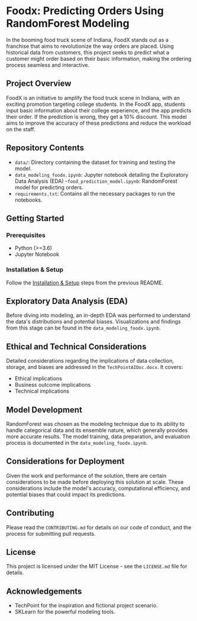 # Foodx: Predicting Orders Using RandomForest Modeling

In the booming food truck scene of Indiana, FoodX stands out as a franchise that aims to revolutionize the way orders are placed. Using historical data from customers, this project seeks to predict what a customer might order based on their basic information, making the ordering process seamless and interactive.

## Project Overview

FoodX is an initiative to amplify the food truck scene in Indiana, with an exciting promotion targeting college students. In the FoodX app, students input basic information about their college experience, and the app predicts their order. If the prediction is wrong, they get a 10% discount. This model aims to improve the accuracy of these predictions and reduce the workload on the staff.

## Repository Contents

- `data/`: Directory containing the dataset for training and testing the model.
- `data_modeling_foodx.ipynb`: Jupyter notebook detailing the Exploratory Data Analysis (EDA)
-`food_prediction_model.ipynb`: RandomForest model for predicting orders.
- `requirements.txt`: Contains all the necessary packages to run the notebooks.


## Getting Started

### Prerequisites

- Python (>=3.6)
- Jupyter Notebook

### Installation & Setup

Follow the [Installation & Setup](#installation--setup) steps from the previous README.

## Exploratory Data Analysis (EDA)

Before diving into modeling, an in-depth EDA was performed to understand the data's distributions and potential biases. Visualizations and findings from this stage can be found in the `data_modeling_foodx.ipynb`.

## Ethical and Technical Considerations

Detailed considerations regarding the implications of data collection, storage, and biases are addressed in the `TechPointAIDoc.docx`. It covers:

- Ethical implications
- Business outcome implications
- Technical implications

## Model Development

RandomForest was chosen as the modeling technique due to its ability to handle categorical data and its ensemble nature, which generally provides more accurate results. The model training, data preparation, and evaluation process is documented in the `data_modeling_foodx.ipynb`.

## Considerations for Deployment

Given the work and performance of the solution, there are certain considerations to be made before deploying this solution at scale. These considerations include the model's accuracy, computational efficiency, and potential biases that could impact its predictions.

## Contributing

Please read the `CONTRIBUTING.md` for details on our code of conduct, and the process for submitting pull requests.

## License

This project is licensed under the MIT License - see the `LICENSE.md` file for details.

## Acknowledgements

- TechPoint for the inspiration and fictional project scenario.
- SKLearn for the powerful modeling tools.
